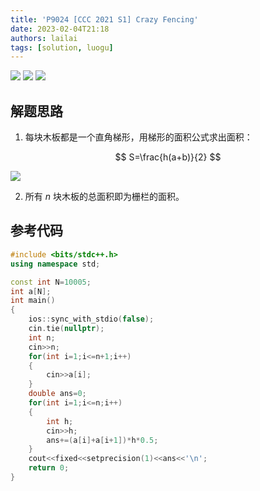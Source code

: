 ```yaml
---
title: 'P9024 [CCC 2021 S1] Crazy Fencing'
date: 2023-02-04T21:18
authors: lailai
tags: [solution, luogu]
---
```


[![](https://img.shields.io/badge/Luogu-P9024-blue?style=for-the-badge&logo=codeforces)](https://www.luogu.com.cn/problem/P9024)
[![](https://img.shields.io/badge/Luogu-Solution-blue?style=for-the-badge&logo=markdown)](https://www.luogu.com.cn/article/hdh7xmaq)
[![](https://img.shields.io/badge/lailai.one-Solution-blue?style=for-the-badge&logo=markdown)](https://lailai.one/blog/solution/P9024)

<!-- truncate -->

## 解题思路

1. 每块木板都是一个直角梯形，用梯形的面积公式求出面积：

$$
S=\frac{h(a+b)}{2}
$$

![](https://cdn.luogu.com.cn/upload/image_hosting/zz7giudp.png)

2. 所有 $n$ 块木板的总面积即为栅栏的面积。

## 参考代码

```cpp
#include <bits/stdc++.h>
using namespace std;

const int N=10005;
int a[N];
int main()
{
	ios::sync_with_stdio(false);
	cin.tie(nullptr);
	int n;
	cin>>n;
	for(int i=1;i<=n+1;i++)
	{
		cin>>a[i];
	}
	double ans=0;
	for(int i=1;i<=n;i++)
	{
		int h;
		cin>>h;
		ans+=(a[i]+a[i+1])*h*0.5;
	}
	cout<<fixed<<setprecision(1)<<ans<<'\n';
	return 0;
}
```
